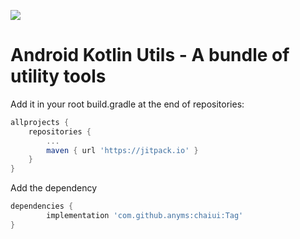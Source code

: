 [![](https://jitpack.io/v/anyms/chaiui.svg)](https://jitpack.io/#anyms/chaiui)

# Android Kotlin Utils - A bundle of utility tools

Add it in your root build.gradle at the end of repositories:

```gradle
allprojects {
    repositories {
        ...
        maven { url 'https://jitpack.io' }
    }
}
```

Add the dependency

```gradle
dependencies {
        implementation 'com.github.anyms:chaiui:Tag'
}
```